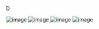 D

![image](https://github.com/EloiStree/2023_11_30_HelloGirleekQARC/assets/20149493/cbc85464-c607-4840-91b7-233f828a59fd)
![image](https://github.com/EloiStree/2023_11_30_HelloGirleekQARC/assets/20149493/d57337ec-98a6-41c3-b7d2-d1d71086592b)
![image](https://github.com/EloiStree/2023_11_30_HelloGirleekQARC/assets/20149493/41ee58e4-39d4-44e9-a587-770623cae1ee)
![image](https://github.com/EloiStree/2023_11_30_HelloGirleekQARC/assets/20149493/0a0aead0-e508-4360-8dce-3b686ceacde9)
